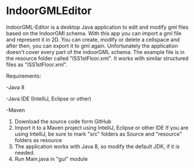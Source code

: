 # IndoorGMLEditor

IndoorGML-Editor is a desktop Java application to edit and modify gml files based on the IndoorGMl schema. With this app you can import
a gml file and represent it in 2D. You can create, modify or delete a cellspace and after then, you can export it to gml again.
Unfortunately the application doesn't cover every part of the indoorGML schema. The example file is in the resource folder called
"ISS1stFloor.xml". It works with similar structured files as "ISS1stFloor.xml".

Requirements:

-Java 8

-Java IDE (IntelliJ, Eclipse or other)

-Maven

1. Download the source code form GitHub 
2. Import it to a Maven project using IntelliJ, Eclipse or other IDE
   If you are using IntelliJ, be sure to mark "src" folders as Source and "resource" folders as resource
3. The application works with Java 8, so modify the default JDK, if it is needed.
4. Run Main.java in "gui" module
